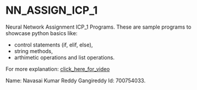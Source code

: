 # NN_ASSIGN_ICP_1
Neural Network Assignment ICP_1 Programs. 
These are sample programs to showcase python basics like: 
- control statements (if, elif, else), 
- string methods, 
- arthimetic operations and list operations.

For more explanation: [click_here_for_video](https://drive.google.com/drive/folders/1dWq5dVQqs-JVms35qWIznAaUT_D2jmlO?usp=sharing)

Name: Navasai Kumar Reddy Gangireddy Id: 700754033.

